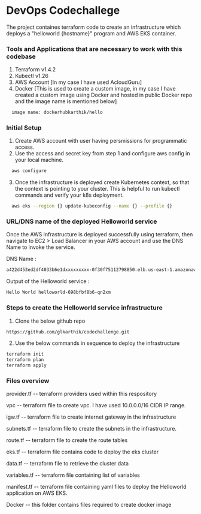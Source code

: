 
# DevOps Codechallege

The project containes terraform code to create an infrastructure which deploys a "helloworld {hostname}" program and AWS EKS container.

### Tools and Applications that are necessary to work with this codebase

1) Terraform v1.4.2
2) Kubectl v1.26
3) AWS Account [In my case I have used AcloudGuru]
4) Docker [This is used to create a custom image, in my case I have created a custom image using Docker and hosted in public Docker repo and the image name is mentioned below]
```bash
  image name: dockerhubkarthik/hello
```
### Initial Setup

1) Create AWS account with user having persmissions for programmatic access.
2) Use the access and secret key from step 1 and configure aws config in your local machine.

```bash
  aws configure
```
3) Once the infrastructure is deployed create Kubernetes context, so that the context is pointing to your cluster. This is helpful to run kubectl commands and verify your k8s deployment.

```bash
  aws eks --region {} update-kubeconfig --name {} --profile {}
```

### URL/DNS name of the deployed Helloworld service

Once the AWS infrastructure is deployed successfully using terraform, then navigate to EC2 > Load Balancer in your AWS account and use the DNS Name to invoke the service.

DNS Name : 
```bash
a422d453ed2df4033b6e1dxxxxxxxxx-0f30f75112798850.elb.us-east-1.amazonaws.com
```
Output of the Helloworld service : 
```bash
Hello World helloworld-698bfbf8b6-qn2xm
```

### Steps to create the Helloworld service infrastructure

1) Clone the below github repo

```bash
https://github.com/glkarthik/codechallenge.git
```
2) Use the below commands in sequence to deploy the infrastructure

```bash
terraform init
terraform plan
terraform apply
```

### Files overview

provider.tf -- terraform providers used within this respository

vpc -- terraform file to create vpc. I have used 10.0.0.0/16 CIDR IP range.

igw.tf -- terraform file to create internet gateway in the infrastructure

subnets.tf -- terraform file to create the subnets in the infrastructure.

route.tf -- terraform file to create the route tables

eks.tf -- terraform file contains code to deploy the eks cluster

data.tf -- terraform file to retrieve the cluster data

variables.tf -- terraform file containing list of variables

manifest.tf -- terraform file containing yaml files to deploy the Helloworld application on AWS EKS.

Docker -- this folder contains files required to create docker image
